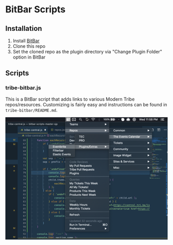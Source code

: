 # BitBar Scripts

## Installation

1. Install [BitBar](https://getbitbar.com/)
1. Clone this repo
1. Set the cloned repo as the plugin directory via "Change Plugin Folder" option in BitBar

## Scripts

### tribe-bitbar.js

This is a BitBar script that adds links to various Modern Tribe repos/resources. Customizing is fairly easy and instructions can be found in `tribe-bitbar/README.md`.

![tribe-bitbar](https://github.com/Camwyn/bitbar-scripts/raw/master/tribe-bitbar/screenshot.png)
